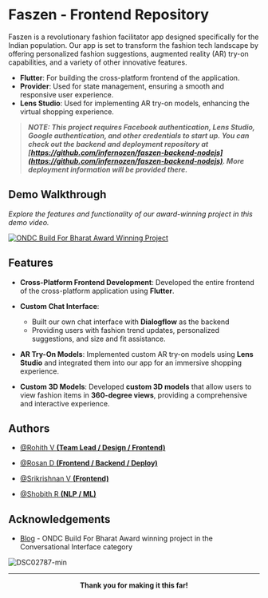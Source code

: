 
# Faszen - Frontend Repository

Faszen is a revolutionary fashion facilitator app designed specifically for the Indian population. Our app is set to transform the fashion tech landscape by offering personalized fashion suggestions, augmented reality (AR) try-on capabilities, and a variety of other innovative features.

- **Flutter**: For building the cross-platform frontend of the application.
- **Provider**: Used for state management, ensuring a smooth and responsive user experience.
- **Lens Studio**: Used for implementing AR try-on models, enhancing the virtual shopping experience.

> ***NOTE: This project requires Facebook authentication, Lens Studio, Google authentication, and other credentials to start up. You can check out the backend and deployment repository at [https://github.com/infernozen/faszen-backend-nodejs](https://github.com/infernozen/faszen-backend-nodejs). More deployment information will be provided there.***

## Demo Walkthrough
*Explore the features and functionality of our award-winning project in this demo video.*

  [![ONDC Build For Bharat Award Winning Project](https://img.youtube.com/vi/MEhAfCJhCkg/hqdefault.jpg)](https://youtu.be/MEhAfCJhCkg?si=h0RVJCUa89tT6Wzh)
  
  
## Features

- **Cross-Platform Frontend Development**: Developed the entire frontend of the cross-platform application using **Flutter**.

- **Custom Chat Interface**:  
  - Built our own chat interface with **Dialogflow** as the backend  
  - Providing users with fashion trend updates, personalized suggestions, and size and fit assistance.

- **AR Try-On Models**: Implemented custom AR try-on models using **Lens Studio** and integrated them into our app for an immersive shopping experience.

- **Custom 3D Models**: Developed **custom 3D models** that allow users to view fashion items in **360-degree views**, providing a comprehensive and interactive experience.

## Authors

- [@Rohith V **(Team Lead / Design / Frontend)**](https://www.github.com/Rohith2825)

- [@Rosan D **(Frontend / Backend / Deploy)**](https://www.github.com/infernozen)

- [@Srikrishnan V **(Frontend)**](https://www.github.com/Srikrishnan2004)

- [@Shobith R **(NLP / ML)**](https://www.github.com/cool-skr)


## Acknowledgements

- [Blog](https://ondc.org/buildforbharat/) - ONDC Build For Bharat Award winning project in the Conversational Interface category
  
![DSC02787-min](https://github.com/user-attachments/assets/9303cbe5-548d-4617-b72c-cc94a4080988)

---

<p align="center">
  <b>Thank you for making it this far!</b>
</p>
  
